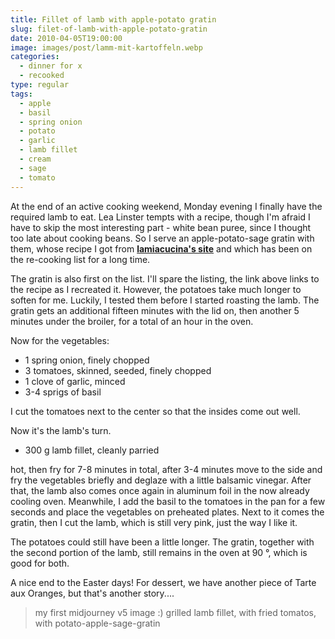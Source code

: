 ```yaml
---
title: Fillet of lamb with apple-potato gratin
slug: filet-of-lamb-with-apple-potato-gratin
date: 2010-04-05T19:00:00
image: images/post/lamm-mit-kartoffeln.webp
categories: 
  - dinner for x
  - recooked
type: regular
tags: 
  - apple
  - basil
  - spring onion
  - potato
  - garlic
  - lamb fillet
  - cream
  - sage
  - tomato
---
```


At the end of an active cooking weekend, Monday evening I finally have the required lamb to eat. Lea Linster tempts with a recipe, though I'm afraid I have to skip the most interesting part - white bean puree, since I thought too late about cooking beans. So I serve an apple-potato-sage gratin with them, whose recipe I got from **[lamiacucina's site](http://lamiacucina.wordpress.com/2008/01/16/gratin-di-patate-mele-e-salvia/)** and which has been on the re-cooking list for a long time.

The gratin is also first on the list. I'll spare the listing, the link above links to the recipe as I recreated it. However, the potatoes take much longer to soften for me. Luckily, I tested them before I started roasting the lamb. The gratin gets an additional fifteen minutes with the lid on, then another 5 minutes under the broiler, for a total of an hour in the oven.

Now for the vegetables:

* 1 spring onion, finely chopped 
* 3 tomatoes, skinned, seeded, finely chopped 
* 1 clove of garlic, minced 
* 3-4 sprigs of basil

I cut the tomatoes next to the center so that the insides come out well.

Now it's the lamb's turn.

* 300 g lamb fillet, cleanly parried

hot, then fry for 7-8 minutes in total, after 3-4 minutes move to the side and fry the vegetables briefly and deglaze with a little balsamic vinegar. After that, the lamb also comes once again in aluminum foil in the now already cooling oven. Meanwhile, I add the basil to the tomatoes in the pan for a few seconds and place the vegetables on preheated plates. Next to it comes the gratin, then I cut the lamb, which is still very pink, just the way I like it.

The potatoes could still have been a little longer. The gratin, together with the second portion of the lamb, still remains in the oven at 90 °, which is good for both.

A nice end to the Easter days! For dessert, we have another piece of Tarte aux Oranges, but that's another story....

> my first midjourney v5 image :) grilled lamb fillet, with fried tomatos, with potato-apple-sage-gratin 
